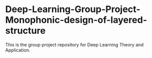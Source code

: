 # Deep-Learning-Group-Project-Monophonic-design-of-layered-structure
This is the group project repository for Deep Learning Theory and Application.
